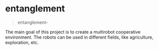 # entanglement
>entanglement-

The main goal of this project is to create a multirobot cooperative environment. The robots can be used in different fields, like agriculture, exploration, etc.
